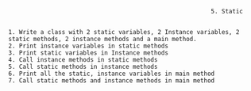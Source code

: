                                                              5. Static


    1. Write a class with 2 static variables, 2 Instance variables, 2 static methods, 2 instance methods and a main method.
    2. Print instance variables in static methods
    3. Print static variables in Instance methods
    4. Call instance methods in static methods
    5. Call static methods in instance methods
    6. Print all the static, instance variables in main method
    7. Call static methods and instance methods in main method
